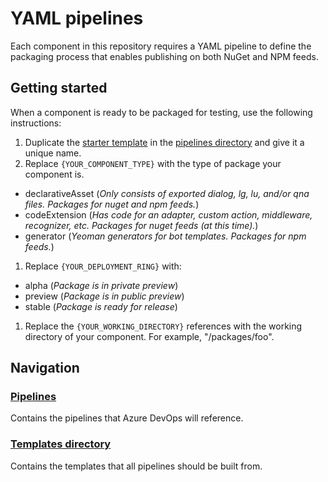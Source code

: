 # YAML pipelines
Each component in this repository requires a YAML pipeline to define the packaging process that enables publishing on both NuGet and NPM feeds.

## Getting started
When a component is ready to be packaged for testing, use the following instructions:
1. Duplicate the [starter template](/pipelines/starter-pipeline.yml) in the [pipelines directory](/pipelines) and give it a unique name.
1. Replace `{YOUR_COMPONENT_TYPE}` with the type of package your component is.
  - declarativeAsset (_Only consists of exported dialog, lg, lu, and/or qna files. Packages for nuget and npm feeds._)
  - codeExtension (_Has code for an adapter, custom action, middleware, recognizer, etc. Packages for nuget feeds (at this time)._)
  - generator (_Yeoman generators for bot templates. Packages for npm feeds._)
1. Replace `{YOUR_DEPLOYMENT_RING}` with:
  - alpha (_Package is in private preview_)
  - preview (_Package is in public preview_)
  - stable (_Package is ready for release_)
1. Replace the `{YOUR_WORKING_DIRECTORY}` references with the working directory of your component. For example, "/packages/foo".

## Navigation
### [Pipelines](/pipelines)
Contains the pipelines that Azure DevOps will reference.

### [Templates directory](/templates)
Contains the templates that all pipelines should be built from.
